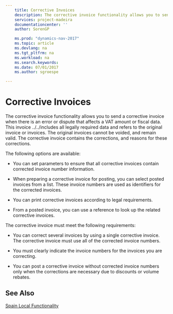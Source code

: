 ```yaml
---
    title: Corrective Invoices 
    description: The corrective invoice functionality allows you to send a corrective invoice when there is an error or dispute that affects a VAT amount or fiscal data. This invoice ../../includes all legally required data and refers to the original invoice or invoices. The original invoices cannot be voided, and remain valid. The corrective invoice contains the corrections, and reasons for these corrections.
    services: project-madeira
    documentationcenter: ''
    author: SorenGP

    ms.prod: "dynamics-nav-2017"
    ms.topic: article
    ms.devlang: na
    ms.tgt_pltfrm: na
    ms.workload: na
    ms.search.keywords:
    ms.date: 07/01/2017
    ms.author: sgroespe

---
```

# Corrective Invoices
The corrective invoice functionality allows you to send a corrective invoice when there is an error or dispute that affects a VAT amount or fiscal data. This invoice ../../includes all legally required data and refers to the original invoice or invoices. The original invoices cannot be voided, and remain valid. The corrective invoice contains the corrections, and reasons for these corrections.  
  
 The following options are available:  
  
-   You can set parameters to ensure that all corrective invoices contain corrected invoice number information.  
  
-   When preparing a corrective invoice for posting, you can select posted invoices from a list. These invoice numbers are used as identifiers for the corrected invoices.  
  
-   You can print corrective invoices according to legal requirements.  
  
-   From a posted invoice, you can use a reference to look up the related corrective invoices.  
  
 The corrective invoice must meet the following requirements:  
  
-   You can correct several invoices by using a single corrective invoice. The corrective invoice must use all of the corrected invoice numbers.  
  
-   You must clearly indicate the invoice numbers for the invoices you are correcting.  
  
-   You can post a corrective invoice without corrected invoice numbers only when the corrections are necessary due to discounts or volume rebates.  
  
## See Also  
 [Spain Local Functionality](spain-local-functionality.md)